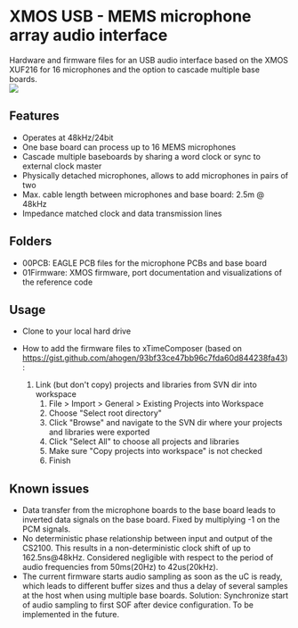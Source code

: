 # XMOS USB - MEMS microphone array audio interface
Hardware and firmware files for an USB audio interface based on the XMOS XUF216 for 16 microphones and the option to cascade multiple base boards.  
<img src="https://github.com/simongapp/readme_test/blob/master/images/IMG_5449.JPG">  

## Features
- Operates at 48kHz/24bit
- One base board can process up to 16 MEMS microphones
- Cascade multiple baseboards by sharing a word clock or sync to external clock master
- Physically detached microphones, allows to add microphones in pairs of two
- Max. cable length between microphones and base board: 2.5m @ 48kHz
- Impedance matched clock and data transmission lines

## Folders
- 00PCB: EAGLE PCB files for the microphone PCBs and base board
- 01Firmware: XMOS firmware, port documentation and visualizations of the reference code

## Usage
- Clone to your local hard drive

- How to add the firmware files to xTimeComposer (based on https://gist.github.com/ahogen/93bf33ce47bb96c7fda60d844238fa43):  
  1. Link (but don't copy) projects and libraries from SVN dir into workspace
     1. File > Import > General > Existing Projects into Workspace
     2. Choose "Select root directory"
     3. Click "Browse" and navigate to the SVN dir where your projects and libraries were exported
     4. Click "Select All" to choose all projects and libraries
     5. Make sure "Copy projects into workspace" is not checked
     6. Finish

## Known issues
- Data transfer from the microphone boards to the base board leads to inverted data signals on the base board. Fixed by multiplying -1 on the PCM signals.
- No deterministic phase relationship between input and output of the CS2100. This results in a non-deterministic clock shift of up to 162.5ns@48kHz. Considered negligible with respect to the period of audio frequencies from 50ms(20Hz) to 42us(20kHz).
- The current firmware starts audio sampling as soon as the uC is ready, which leads to different buffer sizes and thus a delay of several samples at the host when using multiple base boards. Solution: Synchronize start of audio sampling to first SOF after device configuration. To be implemented in the future.


